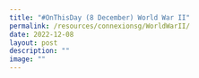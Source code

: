 ```yaml
---
title: "#OnThisDay (8 December) World War II"
permalink: /resources/connexionsg/WorldWarII/
date: 2022-12-08
layout: post
description: ""
image: ""
---
```


